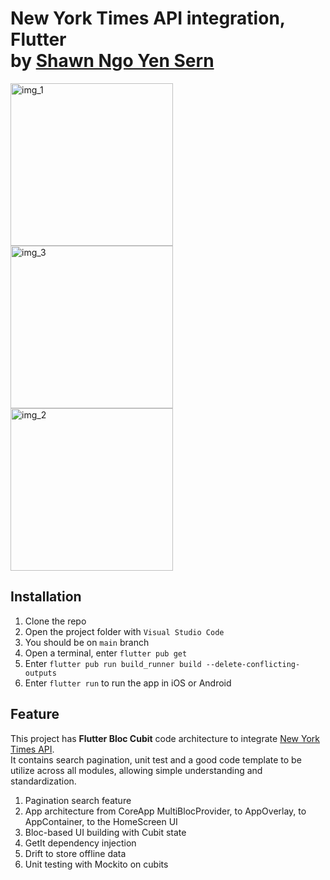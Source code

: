 # New York Times API integration, Flutter<br />by [Shawn Ngo Yen Sern](https://www.linkedin.com/in/ngo-yensern/?originalSubdomain=my)

<img width="260" alt="img_1" src="https://github.com/Ngoys/NYTimes-Flutter/assets/6831096/7230f349-6d60-4056-97da-f33cfd24a515">
<img width="260" alt="img_3" src="https://github.com/Ngoys/NYTimes-Flutter/assets/6831096/50739dca-c635-4306-916b-556ed3efacea">
<img width="260" alt="img_2" src="https://github.com/Ngoys/NYTimes-Flutter/assets/6831096/00d6c270-5a2e-445e-a84a-0da452655e26">

## Installation

1. Clone the repo 
2. Open the project folder with `Visual Studio Code`
3. You should be on `main` branch
4. Open a terminal, enter `flutter pub get`
5. Enter `flutter pub run build_runner build --delete-conflicting-outputs` 
6. Enter `flutter run` to run the app in iOS or Android 

## Feature 

This project has **Flutter Bloc Cubit** code architecture to integrate [New York Times API](https://developer.nytimes.com/apis).<br />
It contains search pagination, unit test and a good code template to be utilize across all modules, allowing simple understanding and standardization. <br />

1. Pagination search feature
2. App architecture from CoreApp MultiBlocProvider, to AppOverlay, to AppContainer, to the HomeScreen UI 
3. Bloc-based UI building with Cubit state
4. GetIt dependency injection
5. Drift to store offline data
6. Unit testing  with Mockito on cubits
